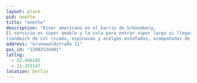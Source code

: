```yaml
---
layout: place
pid: onette
title: "onette"
description: "Diner americano en el barrio de Schöneberg.
El servicio es súper amable y la cola para entrar súper larga si llegas en mal momento. Me quedé sin probar el Krosses Fischbrötchen (aka Crispy Fish Bun), pero la alternativa 
(sandwich de col rizada, espinacas y acelgas estofadas, acompañadas de ensalada de col y queso Old Amsterdam en un pan de molde gordísimo) me gustó mucho."
address: "Grunewaldstraße 11"
poi_id: "12902534401"
latlng:
  - 52.490185
  - 13.355147
location: berlin
---
```

